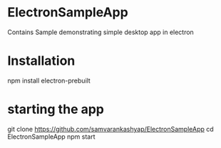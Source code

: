 # ElectronSampleApp
Contains Sample demonstrating simple desktop app in electron

# Installation 
npm install electron-prebuilt

# starting the app
git clone https://github.com/samvarankashyap/ElectronSampleApp
cd ElectronSampleApp
npm start

